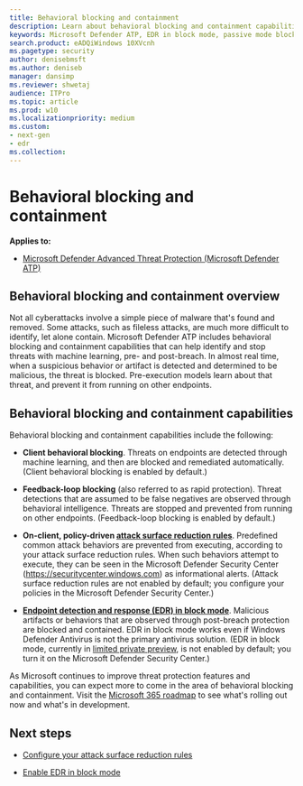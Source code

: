 ```yaml
---
title: Behavioral blocking and containment
description: Learn about behavioral blocking and containment capabilities in Microsoft Defender ATP
keywords: Microsoft Defender ATP, EDR in block mode, passive mode blocking
search.product: eADQiWindows 10XVcnh
ms.pagetype: security
author: denisebmsft
ms.author: deniseb
manager: dansimp
ms.reviewer: shwetaj
audience: ITPro 
ms.topic: article 
ms.prod: w10 
ms.localizationpriority: medium
ms.custom: 
- next-gen
- edr
ms.collection: 
---
```


# Behavioral blocking and containment

**Applies to:**

- [Microsoft Defender Advanced Threat Protection (Microsoft Defender ATP)](https://go.microsoft.com/fwlink/p/?linkid=2069559)

## Behavioral blocking and containment overview

Not all cyberattacks involve a simple piece of malware that's found and removed. Some attacks, such as fileless attacks, are much more difficult to identify, let alone contain. Microsoft Defender ATP includes behavioral blocking and containment capabilities that can help identify and stop threats with machine learning, pre- and post-breach. In almost real time, when a suspicious behavior or artifact is detected and determined to be malicious, the threat is blocked. Pre-execution models learn about that threat, and prevent it from running on other endpoints. 

## Behavioral blocking and containment capabilities

Behavioral blocking and containment capabilities include the following:

- **Client behavioral blocking**. Threats on endpoints are detected through machine learning, and then are blocked and remediated automatically. (Client behavioral blocking is enabled by default.)

- **Feedback-loop blocking** (also referred to as rapid protection). Threat detections that are assumed to be false negatives are observed through behavioral intelligence. Threats are stopped and prevented from running on other endpoints. (Feedback-loop blocking is enabled by default.)

- **On-client, policy-driven [attack surface reduction rules](https://docs.microsoft.com/windows/security/threat-protection/microsoft-defender-atp/attack-surface-reduction)**. Predefined common attack behaviors are prevented from executing, according to your attack surface reduction rules. When such behaviors attempt to execute, they can be seen in the Microsoft Defender Security Center (https://securitycenter.windows.com) as informational alerts. (Attack surface reduction rules are not enabled by default; you configure your policies in the Microsoft Defender Security Center.)

- **[Endpoint detection and response (EDR) in block mode](edr-in-block-mode.md)**. Malicious artifacts or behaviors that are observed through post-breach protection are blocked and contained. EDR in block mode works even if Windows Defender Antivirus is not the primary antivirus solution. (EDR in block mode, currently in [limited private preview](edr-in-block-mode.md#can-i-participate-in-the-preview-of-edr-in-block-mode), is not enabled by default; you turn it on the Microsoft Defender Security Center.)

As Microsoft continues to improve threat protection features and capabilities, you can expect more to come in the area of behavioral blocking and containment. Visit the [Microsoft 365 roadmap](https://www.microsoft.com/microsoft-365/roadmap) to see what's rolling out now and what's in development.

## Next steps

- [Configure your attack surface reduction rules](attack-surface-reduction.md)

- [Enable EDR in block mode](edr-in-block-mode.md)